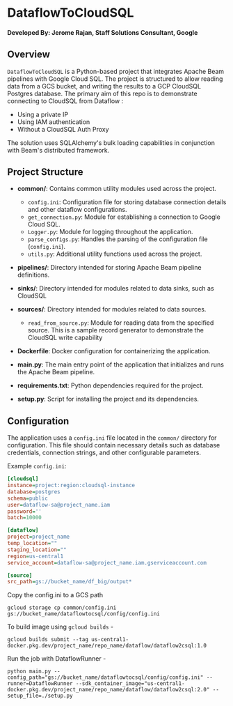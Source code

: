 
# DataflowToCloudSQL
#### Developed By: Jerome Rajan, Staff Solutions Consultant, Google

## Overview

`DataflowToCloudSQL` is a Python-based project that integrates Apache Beam pipelines with Google Cloud SQL. 
The project is structured to allow reading data from a GCS bucket, and writing the results to a GCP CloudSQL Postgres
database. The primary aim of this repo is to demonstrate connecting to CloudSQL from Dataflow :
- Using a private IP
- Using IAM authentication
- Without a CloudSQL Auth Proxy

The solution uses SQLAlchemy's bulk loading capabilities in conjunction with Beam's distributed framework. 

## Project Structure

- **common/**: Contains common utility modules used across the project.
  - `config.ini`: Configuration file for storing database connection details and other dataflow configurations.
  - `get_connection.py`: Module for establishing a connection to Google Cloud SQL.
  - `Logger.py`: Module for logging throughout the application.
  - `parse_configs.py`: Handles the parsing of the configuration file (`config.ini`).
  - `utils.py`: Additional utility functions used across the project.

- **pipelines/**: Directory intended for storing Apache Beam pipeline definitions.

- **sinks/**: Directory intended for modules related to data sinks, such as CloudSQL

- **sources/**: Directory intended for modules related to data sources.
  - `read_from_source.py`: Module for reading data from the specified source. This is a sample record generator to demonstrate the CloudSQL write capability

- **Dockerfile**: Docker configuration for containerizing the application.

- **main.py**: The main entry point of the application that initializes and runs the Apache Beam pipeline.

- **requirements.txt**: Python dependencies required for the project.

- **setup.py**: Script for installing the project and its dependencies.

## Configuration

The application uses a `config.ini` file located in the `common/` directory for configuration. This file should contain necessary details such as database credentials, connection strings, and other configurable parameters.

Example `config.ini`:

```ini
[cloudsql]
instance=project:region:cloudsql-instance
database=postgres
schema=public
user=dataflow-sa@project_name.iam
password=''
batch=10000

[dataflow]
project=project_name
temp_location=""
staging_location=""
region=us-central1
service_account=dataflow-sa@project_name.iam.gserviceaccount.com

[source]
src_path=gs://bucket_name/df_big/output*
```

Copy the config.ini to a GCS path
```
gcloud storage cp common/config.ini gs://bucket_name/dataflowtocsql/config/config.ini
```

To build image using `gcloud builds` - 
```
gcloud builds submit --tag us-central1-docker.pkg.dev/project_name/repo_name/dataflow/dataflow2csql:1.0
```

Run the job with DataflowRunner - 
```
python main.py --config_path="gs://bucket_name/dataflowtocsql/config/config.ini" --runner=DataflowRunner --sdk_container_image="us-central1-docker.pkg.dev/project_name/repo_name/dataflow/dataflow2csql:2.0" --setup_file=./setup.py
```
